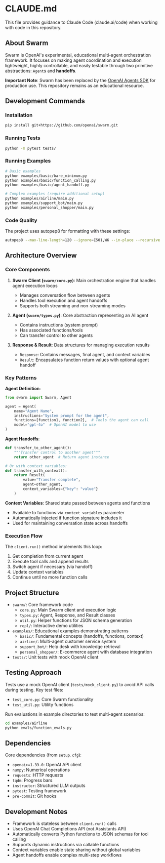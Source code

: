 # CLAUDE.md

This file provides guidance to Claude Code (claude.ai/code) when working with code in this repository.

## About Swarm

Swarm is OpenAI's experimental, educational multi-agent orchestration framework. It focuses on making agent coordination and execution lightweight, highly controllable, and easily testable through two primitive abstractions: `Agent`s and **handoffs**.

**Important Note**: Swarm has been replaced by the [OpenAI Agents SDK](https://github.com/openai/openai-agents-python) for production use. This repository remains as an educational resource.

## Development Commands

### Installation
```bash
pip install git+https://github.com/openai/swarm.git
```

### Running Tests
```bash
python -m pytest tests/
```

### Running Examples
```bash
# Basic examples
python examples/basic/bare_minimum.py
python examples/basic/function_calling.py
python examples/basic/agent_handoff.py

# Complex examples (require additional setup)
python examples/airline/main.py
python examples/support_bot/main.py
python examples/personal_shopper/main.py
```

### Code Quality
The project uses autopep8 for formatting with these settings:
```bash
autopep8 --max-line-length=120 --ignore=E501,W6 --in-place --recursive --aggressive=3
```

## Architecture Overview

### Core Components

1. **Swarm Client (`swarm/core.py`)**: Main orchestration engine that handles agent execution loops
   - Manages conversation flow between agents
   - Handles tool execution and agent handoffs
   - Supports both streaming and non-streaming modes

2. **Agent (`swarm/types.py`)**: Core abstraction representing an AI agent
   - Contains instructions (system prompt)
   - Has associated functions/tools
   - Can transfer control to other agents

3. **Response & Result**: Data structures for managing execution results
   - `Response`: Contains messages, final agent, and context variables
   - `Result`: Encapsulates function return values with optional agent handoff

### Key Patterns

**Agent Definition**:
```python
from swarm import Swarm, Agent

agent = Agent(
    name="Agent Name",
    instructions="System prompt for the agent",
    functions=[function1, function2],  # Tools the agent can call
    model="gpt-4o"  # OpenAI model to use
)
```

**Agent Handoffs**:
```python
def transfer_to_other_agent():
    """Transfer control to another agent"""
    return other_agent  # Return agent instance

# Or with context variables:
def transfer_with_context():
    return Result(
        value="Transfer complete",
        agent=other_agent,
        context_variables={"key": "value"}
    )
```

**Context Variables**: Shared state passed between agents and functions
- Available to functions via `context_variables` parameter
- Automatically injected if function signature includes it
- Used for maintaining conversation state across handoffs

### Execution Flow

The `client.run()` method implements this loop:
1. Get completion from current agent
2. Execute tool calls and append results  
3. Switch agent if necessary (via handoff)
4. Update context variables
5. Continue until no more function calls

## Project Structure

- `swarm/`: Core framework code
  - `core.py`: Main Swarm client and execution logic
  - `types.py`: Agent, Response, and Result classes
  - `util.py`: Helper functions for JSON schema generation
  - `repl/`: Interactive demo utilities
- `examples/`: Educational examples demonstrating patterns
  - `basic/`: Fundamental concepts (handoffs, functions, context)
  - `airline/`: Multi-agent customer service system
  - `support_bot/`: Help desk with knowledge retrieval
  - `personal_shopper/`: E-commerce agent with database integration
- `tests/`: Unit tests with mock OpenAI client

## Testing Approach

Tests use a mock OpenAI client (`tests/mock_client.py`) to avoid API calls during testing. Key test files:
- `test_core.py`: Core Swarm functionality
- `test_util.py`: Utility functions

Run evaluations in example directories to test multi-agent scenarios:
```bash
cd examples/airline
python evals/function_evals.py
```

## Dependencies

Core dependencies (from `setup.cfg`):
- `openai>=1.33.0`: OpenAI API client
- `numpy`: Numerical operations
- `requests`: HTTP requests
- `tqdm`: Progress bars
- `instructor`: Structured LLM outputs
- `pytest`: Testing framework
- `pre-commit`: Git hooks

## Development Notes

- Framework is stateless between `client.run()` calls
- Uses OpenAI Chat Completions API (not Assistants API)
- Automatically converts Python functions to JSON schemas for tool calling
- Supports dynamic instructions via callable functions
- Context variables enable state sharing without global variables
- Agent handoffs enable complex multi-step workflows